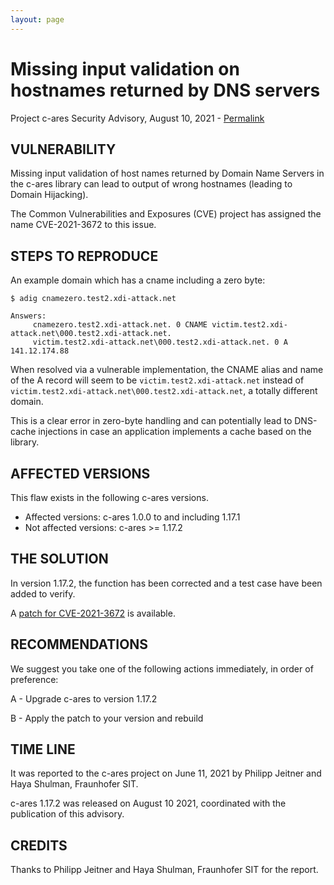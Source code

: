 ```yaml
---
layout: page
---
```


Missing input validation on hostnames returned by DNS servers
=============================================================

Project c-ares Security Advisory, August 10, 2021 -
[Permalink](https://c-ares.org/adv_20210810.html)

VULNERABILITY
-------------

Missing input validation of host names returned by Domain Name Servers in
the c-ares library can lead to output of wrong hostnames (leading to Domain
Hijacking).

The Common Vulnerabilities and Exposures (CVE) project has assigned the name
CVE-2021-3672 to this issue.


STEPS TO REPRODUCE
------------------

An example domain which has a cname including a zero byte:

```
$ adig cnamezero.test2.xdi-attack.net

Answers:
     cnamezero.test2.xdi-attack.net. 0 CNAME victim.test2.xdi-attack.net\000.test2.xdi-attack.net.
     victim.test2.xdi-attack.net\000.test2.xdi-attack.net. 0 A 141.12.174.88
```

When resolved via a vulnerable implementation, the CNAME alias and name of the
A record will seem to be `victim.test2.xdi-attack.net` instead of
`victim.test2.xdi-attack.net\000.test2.xdi-attack.net`, a totally different
domain.

This is a clear error in zero-byte handling and can potentially lead to
DNS-cache injections in case an application implements a cache based on the
library.


AFFECTED VERSIONS
-----------------

This flaw exists in the following c-ares versions.

- Affected versions: c-ares 1.0.0 to and including 1.17.1
- Not affected versions: c-ares >= 1.17.2


THE SOLUTION
------------

In version 1.17.2, the function has been corrected and a test case have been
added to verify.

A [patch for 
CVE-2021-3672](https://github.com/c-ares/c-ares/compare/809d5e8..44c009b.patch) 
is available.


RECOMMENDATIONS
---------------

We suggest you take one of the following actions immediately, in order of
preference:

  A - Upgrade c-ares to version 1.17.2

  B - Apply the patch to your version and rebuild


TIME LINE
---------

It was reported to the c-ares project on June 11, 2021 by Philipp Jeitner and
Haya Shulman, Fraunhofer SIT.

c-ares 1.17.2 was released on August 10 2021, coordinated with the publication
of this advisory.


CREDITS
-------

Thanks to Philipp Jeitner and Haya Shulman, Fraunhofer SIT for the report.

